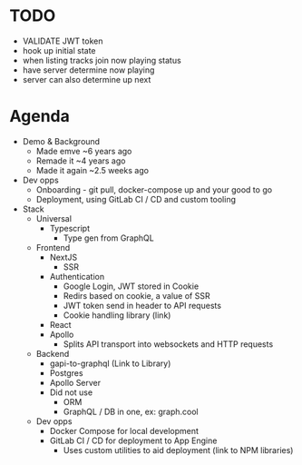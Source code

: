# TODO
- VALIDATE JWT token
- hook up initial state
- when listing tracks join now playing status
- have server determine now playing 
- server can also determine up next 

# Agenda

- Demo & Background
    - Made emve ~6 years ago
    - Remade it ~4 years ago
    - Made it again ~2.5 weeks ago
- Dev opps 
    - Onboarding - git pull, docker-compose up and your good to go
    - Deployment, using GitLab CI / CD and custom tooling
- Stack 
    - Universal
        - Typescript
            - Type gen from GraphQL                  
    - Frontend
        - NextJS  
            - SSR
        - Authentication
            - Google Login, JWT stored in Cookie
            - Redirs based on cookie, a value of SSR
            - JWT token send in header to API requests
            - Cookie handling library (link) 
        - React 
        - Apollo 
            - Splits API transport into websockets and HTTP requests
    - Backend 
        - gapi-to-graphql (Link to Library)           
        - Postgres
        - Apollo Server
        - Did not use
            - ORM
            - GraphQL / DB in one, ex: graph.cool 
    - Dev opps
        - Docker Compose for local development
        - GitLab CI / CD for deployment to App Engine 
            - Uses custom utilities to aid deployment (link to NPM libraries)



